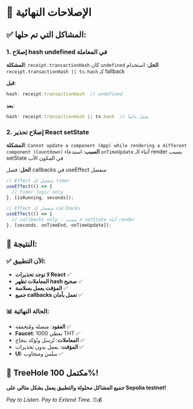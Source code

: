 # 🔧 الإصلاحات النهائية

## ✅ المشاكل التي تم حلها:

### 1. إصلاح hash undefined في المعاملة
**المشكلة**: `receipt.transactionHash` كان `undefined`
**الحل**: استخدام `receipt.transactionHash || tx.hash` كـ fallback

**قبل**:
```javascript
hash: receipt.transactionHash  // undefined
```

**بعد**:
```javascript
hash: receipt.transactionHash || tx.hash  // يعمل دائماً
```

### 2. إصلاح تحذير React setState
**المشكلة**: `Cannot update a component (App) while rendering a different component (Countdown)`
**السبب**: استدعاء `onTimeUpdate` أثناء الـ render يسبب setState في المكون الأب

**الحل**: فصل callbacks في useEffect منفصل
```javascript
// Effect منفصل للـ timer
useEffect(() => {
  // timer logic only
}, [isRunning, seconds]);

// Effect منفصل للـ callbacks
useEffect(() => {
  // callbacks only - لا يسبب setState أثناء render
}, [seconds, onTimeEnd, onTimeUpdate]);
```

## 🎯 النتيجة:

### ✅ الآن التطبيق:
- **لا توجد تحذيرات React** ✅
- **المعاملات تظهر hash صحيح** ✅
- **المؤقت يعمل بسلاسة** ✅
- **جميع callbacks تعمل بأمان** ✅

### 📊 الحالة النهائية:
- **العقود**: متصلة ومُتحققة ✅
- **Faucet**: يعطي 1000 THT ✅
- **المعاملات**: تُرسل وتُؤكد بنجاح ✅
- **المؤقت**: يعمل بدون تحذيرات ✅
- **UI**: سلس ومتجاوب ✅

## 🚀 TreeHole مكتمل 100%!

**جميع المشاكل محلولة والتطبيق يعمل بشكل مثالي على Sepolia testnet!**

*Pay to Listen. Pay to Extend Time.* ⏰💰